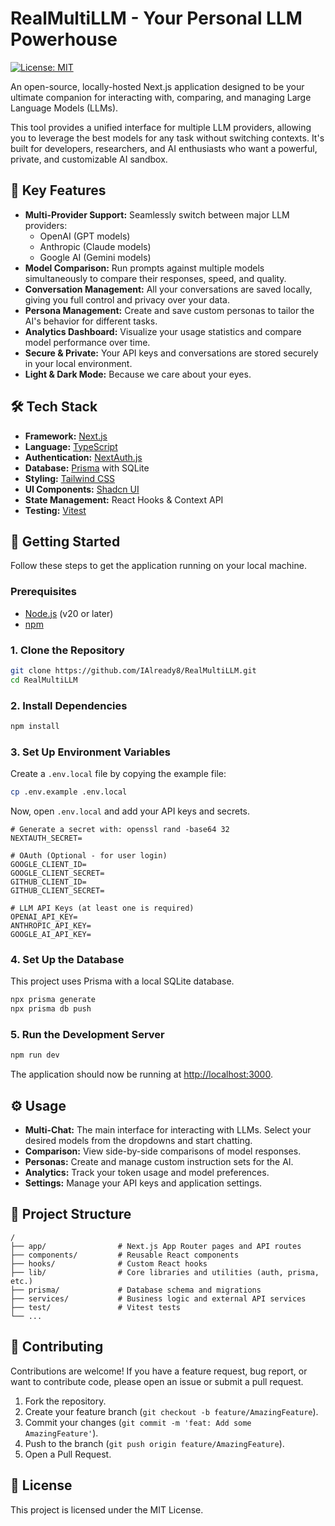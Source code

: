 # RealMultiLLM - Your Personal LLM Powerhouse

[![License: MIT](https://img.shields.io/badge/License-MIT-yellow.svg)](https://opensource.org/licenses/MIT)

An open-source, locally-hosted Next.js application designed to be your ultimate companion for interacting with, comparing, and managing Large Language Models (LLMs).

This tool provides a unified interface for multiple LLM providers, allowing you to leverage the best models for any task without switching contexts. It's built for developers, researchers, and AI enthusiasts who want a powerful, private, and customizable AI sandbox.

## 🚀 Key Features

*   **Multi-Provider Support:** Seamlessly switch between major LLM providers:
    *   OpenAI (GPT models)
    *   Anthropic (Claude models)
    *   Google AI (Gemini models)
*   **Model Comparison:** Run prompts against multiple models simultaneously to compare their responses, speed, and quality.
*   **Conversation Management:** All your conversations are saved locally, giving you full control and privacy over your data.
*   **Persona Management:** Create and save custom personas to tailor the AI's behavior for different tasks.
*   **Analytics Dashboard:** Visualize your usage statistics and compare model performance over time.
*   **Secure & Private:** Your API keys and conversations are stored securely in your local environment.
*   **Light & Dark Mode:** Because we care about your eyes.

## 🛠️ Tech Stack

*   **Framework:** [Next.js](https://nextjs.org/)
*   **Language:** [TypeScript](https://www.typescriptlang.org/)
*   **Authentication:** [NextAuth.js](https://next-auth.js.org/)
*   **Database:** [Prisma](https://www.prisma.io/) with SQLite
*   **Styling:** [Tailwind CSS](https://tailwindcss.com/)
*   **UI Components:** [Shadcn UI](https://ui.shadcn.com/)
*   **State Management:** React Hooks & Context API
*   **Testing:** [Vitest](https://vitest.dev/)

## 🏁 Getting Started

Follow these steps to get the application running on your local machine.

### Prerequisites

*   [Node.js](https://nodejs.org/en/) (v20 or later)
*   [npm](https://www.npmjs.com/)

### 1. Clone the Repository

```bash
git clone https://github.com/IAlready8/RealMultiLLM.git
cd RealMultiLLM
```

### 2. Install Dependencies

```bash
npm install
```

### 3. Set Up Environment Variables

Create a `.env.local` file by copying the example file:

```bash
cp .env.example .env.local
```

Now, open `.env.local` and add your API keys and secrets.

```dotenv
# Generate a secret with: openssl rand -base64 32
NEXTAUTH_SECRET=

# OAuth (Optional - for user login)
GOOGLE_CLIENT_ID=
GOOGLE_CLIENT_SECRET=
GITHUB_CLIENT_ID=
GITHUB_CLIENT_SECRET=

# LLM API Keys (at least one is required)
OPENAI_API_KEY=
ANTHROPIC_API_KEY=
GOOGLE_AI_API_KEY=
```

### 4. Set Up the Database

This project uses Prisma with a local SQLite database.

```bash
npx prisma generate
npx prisma db push
```

### 5. Run the Development Server

```bash
npm run dev
```

The application should now be running at [http://localhost:3000](http://localhost:3000).

## ⚙️ Usage

*   **Multi-Chat:** The main interface for interacting with LLMs. Select your desired models from the dropdowns and start chatting.
*   **Comparison:** View side-by-side comparisons of model responses.
*   **Personas:** Create and manage custom instruction sets for the AI.
*   **Analytics:** Track your token usage and model preferences.
*   **Settings:** Manage your API keys and application settings.

## 📂 Project Structure

```
/
├── app/                # Next.js App Router pages and API routes
├── components/         # Reusable React components
├── hooks/              # Custom React hooks
├── lib/                # Core libraries and utilities (auth, prisma, etc.)
├── prisma/             # Database schema and migrations
├── services/           # Business logic and external API services
├── test/               # Vitest tests
└── ...
```

## 🤝 Contributing

Contributions are welcome! If you have a feature request, bug report, or want to contribute code, please open an issue or submit a pull request.

1.  Fork the repository.
2.  Create your feature branch (`git checkout -b feature/AmazingFeature`).
3.  Commit your changes (`git commit -m 'feat: Add some AmazingFeature'`).
4.  Push to the branch (`git push origin feature/AmazingFeature`).
5.  Open a Pull Request.

## 📄 License

This project is licensed under the MIT License.
